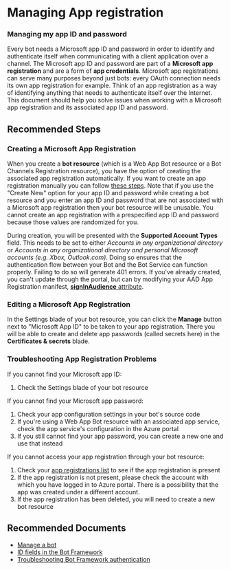 <properties
  pagetitle="Managing App registration"
  service="microsoft.botservice"
  resource="botservices"
  ms.author="v-kydela,jaws,andreo,saziz,jameslew"
  selfhelptype="Resource"
  supporttopicids="32688651"
  resourcetags=""
  productpesids="16152"
  cloudenvironments="public,blackforest,fairfax,mooncake,usnat,ussec"
  articleid="80bdaa89-90eb-4c9b-a807-c3b7f7fd359f"
  ownershipid="Compute_BotService" />
# Managing App registration

### **Managing my app ID and password**

Every bot needs a Microsoft app ID and password in order to identify and authenticate itself when communicating with a client application over a channel. The Microsoft app ID and password are part of a **Microsoft app registration** and are a form of **app credentials**. Microsoft app registrations can serve many purposes beyond just bots: every OAuth connection needs its own app registration for example. Think of an app registration as a way of identifying anything that needs to authenticate itself over the Internet. This document should help you solve issues when working with a Microsoft app registration and its associated app ID and password.

## **Recommended Steps**

### **Creating a Microsoft App Registration**

When you create a **bot resource** (which is a Web App Bot resource or a Bot Channels Registration resource), you have the option of creating the associated app registration automatically. If you want to create an app registration manually you can follow [these steps](https://docs.microsoft.com/azure/bot-service/bot-service-resources-bot-framework-faq#i-need-to-manually-create-my-app-registration-how-do-i-create-my-own-app-registration). Note that if you use the "Create New" option for your app ID and password while creating a bot resource and you enter an app ID and password that are not associated with a Microsoft app registration then your bot resource will be unusable. You cannot create an app registration with a prespecified app ID and password because those values are randomized for you.

During creation, you will be presented with the **Supported Account Types** field.  This needs to be set to either *Accounts in any organizational directory* or *Accounts in any organizational directory and personal Microsoft accounts (e.g. Xbox, Outlook.com)*.  Doing so ensures that the authentication flow between your Bot and the Bot Service can function properly. Failing to do so will generate 401 errors. If you've already created, you can't update through the portal, but can by modifying your AAD App Registration manifest, [**signInAudience** attribute](https://docs.microsoft.com/azure/active-directory/develop/reference-app-manifest#signinaudience-attribute).

### **Editing a Microsoft App Registration**

In the Settings blade of your bot resource, you can click the **Manage** button next to "Microsoft App ID" to be taken to your app registration. There you will be able to create and delete app passwords (called secrets here) in the **Certificates & secrets** blade.

### **Troubleshooting App Registration Problems**

If you cannot find your Microsoft app ID:

1. Check the Settings blade of your bot resource

If you cannot find your Microsoft app password:

1. Check your app configuration settings in your bot's source code
1. If you're using a Web App Bot resource with an associated app service, check the app service's configuration in the Azure portal
1. If you still cannot find your app password, you can create a new one and use that instead

If you cannot access your app registration through your bot resource:

1. Check your [app registrations list](https://portal.azure.com/#blade/Microsoft_AAD_RegisteredApps/ApplicationsListBlade) to see if the app registration is present
1. If the app registration is not present, please check the account with which you have logged in to Azure portal. There is a possibility that the app was created under a different account.
1. If the app registration has been deleted, you will need to create a new bot resource

## **Recommended Documents**

- [Manage a bot](https://docs.microsoft.com/azure/bot-service/bot-service-manage-overview)
- [ID fields in the Bot Framework](https://docs.microsoft.com/azure/bot-service/bot-service-resources-identifiers-guide)
- [Troubleshooting Bot Framework authentication](https://docs.microsoft.com/azure/bot-service/bot-service-troubleshoot-authentication-problems)
